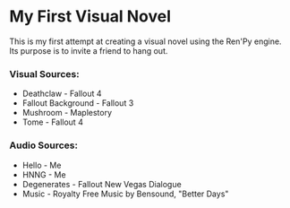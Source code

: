 <h1>My First Visual Novel</h1>
<p>This is my first attempt at creating a visual novel using the Ren'Py engine.
Its purpose is to invite a friend to hang out.</p>

<h3>Visual Sources:</h3>
<ul>
  <li>Deathclaw - Fallout 4</li>
  <li>Fallout Background - Fallout 3</li>
  <li>Mushroom - Maplestory</li>
  <li>Tome - Fallout 4</li>
</ul>

<h3>Audio Sources:</h3>
<ul>
  <li>Hello - Me</li>
  <li>HNNG - Me</li>
  <li>Degenerates - Fallout New Vegas Dialogue</li>
  <li>Music - Royalty Free Music by Bensound, "Better Days"</li>
</ul>
